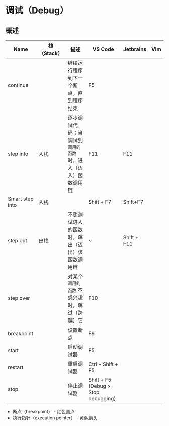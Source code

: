 # 调试（Debug）

## 概述

| Name            | 栈（Stack） | 描述                                                           | VS Code                             | Jetbrains   | Vim |
| --------------- | ----------- | -------------------------------------------------------------- | ----------------------------------- | ----------- | --- |
| continue        |             | 继续运行程序到下一个断点，直到程序结束                         | F5                                  |             |     |
| step into       | 入栈        | 逐步调试代码；当调试到 `调用的函数` 时，进入（迈入）函数调用链 | F11                                 | F11         |     |
| Smart step into | 入栈        |                                                                | Shift + F7                          | Shift+F7    |     |
| step out        | 出栈        | 不想调试进入的函数时，跳出（迈出）该函数调用链                 | ~                                   | Shift + F11 |     |
| step over       |             | 对某个 `调用的函数` 不感兴趣时，跳过（跨越）它                 | F10                                 |             |     |
| breakpoint      |             | 设置断点                                                       | F9                                  |             |     |
| start           |             | 启动调试器                                                     | F5                                  |             |     |
| restart         |             | 重启调试器                                                     | Ctrl + Shift + F5                   |             |     |
| stop            |             | 停止调试器                                                     | Shift + F5 (Debug > Stop debugging) |             |     |

* 断点（breakpoint） - 红色圆点
* 执行指针（execution pointer） - 黄色箭头